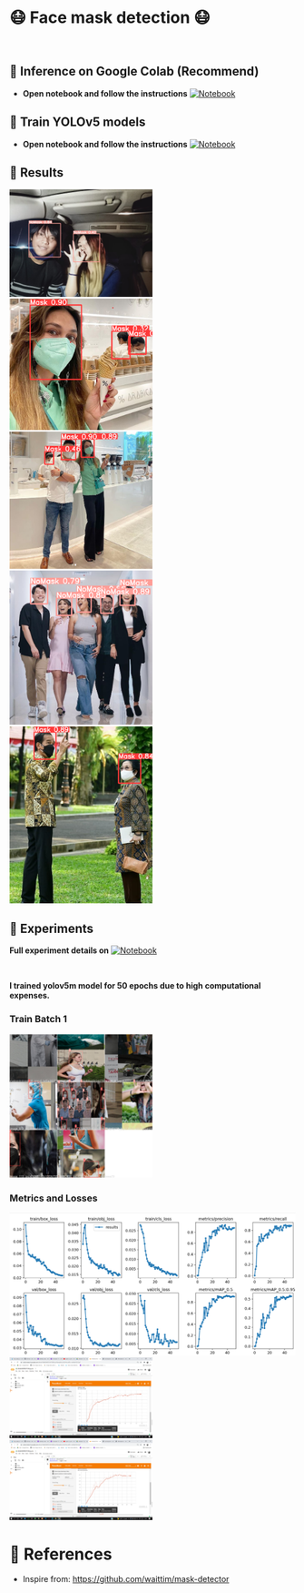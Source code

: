 <h1 align="left"> 😷 Face mask detection 😷 </h1>

<br>

## 🔦 **Inference on Google Colab (Recommend)**
- **Open notebook and follow the instructions** [![Notebook](https://colab.research.google.com/assets/colab-badge.svg)](https://colab.research.google.com/drive/1Mb0XlW5EV947X0RJysOVbrqB4LLL0iQY?usp=sharing)


## 🔦 **Train YOLOv5 models** 
- **Open notebook and follow the instructions** [![Notebook](https://colab.research.google.com/assets/colab-badge.svg)](https://colab.research.google.com/drive/1Mb0XlW5EV947X0RJysOVbrqB4LLL0iQY?usp=sharing)

## 🔦 **Results**
<p>
    <img src="./results/hasil14.jpg" style="width:50%" />
    <img src="./results/hasil5.png" style="width:50%" />
    <img src="./results/hasil6.png" style="width:50%" />
    <img src="./results/hasil8.png" style="width:50%" />
    <img src="./results/hasil9.png" style="width:50%" />
</p>

## 🔦 **Experiments**
**Full experiment details on** [![Notebook](https://colab.research.google.com/assets/colab-badge.svg)](https://colab.research.google.com/drive/1Mb0XlW5EV947X0RJysOVbrqB4LLL0iQY?usp=sharing)

<br>

**I trained yolov5m model for 50 epochs due to high computational expenses.**
### **Train Batch 1** 
<p>
    <img src="./experiments/trainbatch1.jfif" style="width:50%" />
</p>

### **Metrics and Losses**
<p>
    <img src="./experiments/metrics and losses.png" style="width:100%" />
    <img src="./experiments/Recall.png" style="width:50%" />
    <img src="./experiments/Precision.png" style="width:50%" />
</p>

# 📙 **References**
- Inspire from: https://github.com/waittim/mask-detector
